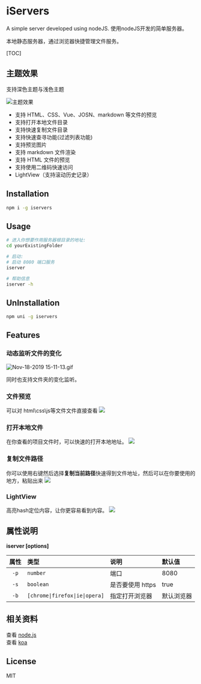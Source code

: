 # iServers 

A simple server developed using nodeJS.
使用nodeJS开发的简单服务器。

本地静态服务器，通过浏览器快捷管理文件服务。

[TOC]

## 主题效果   
支持深色主题与浅色主题   

![主题效果](http://ww1.sinaimg.cn/large/9444af88ly1g9270mkrdpj219p0u0jui.jpg)

- 支持 HTML、CSS、Vue、JOSN、markdown 等文件的预览
- 支持打开本地文件目录
- 支持快速复制文件目录  
- 支持快速查寻功能(过滤列表功能)
- 支持预览图片
- 支持 markdown 文件渲染
- 支持 HTML 文件的预览
- 支持使用二维码快速访问
- LightView（支持滚动历史记录）

## Installation
```bash
npm i -g iservers
```

## Usage
```bash
# 进入你想要作用服务器根目录的地址:
cd yourExistingFolder

# 启动:
# 启动 8080 端口服务
iserver

# 帮助信息
iserver -h
```

## UnInstallation
```bash
npm uni -g iservers
```

## Features 

### 动态监听文件的变化
![Nov-18-2019 15-11-13.gif](http://ww1.sinaimg.cn/large/9444af88ly1g927pt321hg20hs0bfkjq.gif)

同时也支持文件夹的变化监听。

### 文件预览
可以对 html\css\js等文件文件直接查看
![](http://wx3.sinaimg.cn/large/9444af88ly1fwo814cgurg20lw0e70w9.gif)

### 打开本地文件
在你查看的项目文件时，可以快速的打开本地地址。
![](http://wx3.sinaimg.cn/large/9444af88gy1fvnwqugwvsg20lw0e7jyt.gif)

### 复制文件路径
你可以使用右键然后选择**复制当前路径**快速得到文件地址，然后可以在你要使用的地方，粘贴出来
![](http://wx1.sinaimg.cn/mw690/9444af88gy1fvnwr0ttkaj20h60dkq3v.jpg)

### LightView
高亮hash定位内容，让你更容易看到内容。
![](http://wx3.sinaimg.cn/large/9444af88gy1fxd6cp076ag20q90hzq9m.gif)

## 属性说明
**iserver [options]**

| 属性 | 类型 | 说明 | 默认值 |
|:---:|:---|:---|:---|
| `-p` | `number` | 端口 | 8080 |
| `-s` | `boolean` | 是否要使用 https | true |
| `-b` | `[chrome\|firefox\|ie\|opera]` | 指定打开浏览器 | 默认浏览器 |


## 相关资料  

查看 [node.js](https://nodejs.org/)  
查看 [koa](https://koajs.com/)  


## License

MIT
